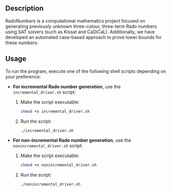 ## Description

RadoNumbers is a computational mathematics project focused on generating previously unknown three-colour, three-term Rado numbers using SAT solvers (such as Kissat and CaDiCaL). Additionally, we have developed an automated case-based approach to prove lower bounds for these numbers.

## Usage

To run the program, execute one of the following shell scripts depending on your preference:

- **For incremental Rado number generation**, use the `incremental_driver.sh` script:
  1. Make the script executable:
     ```bash
     chmod +x incremental_driver.sh
     ```
  2. Run the script:
     ```bash
     ./incremental_driver.sh
     ```

- **For non-incremental Rado number generation**, use the `nonincremental_driver.sh` script:
  1. Make the script executable:
     ```bash
     chmod +x nonincremental_driver.sh
     ```
  2. Run the script:
     ```bash
     ./nonincremental_driver.sh
     ```
